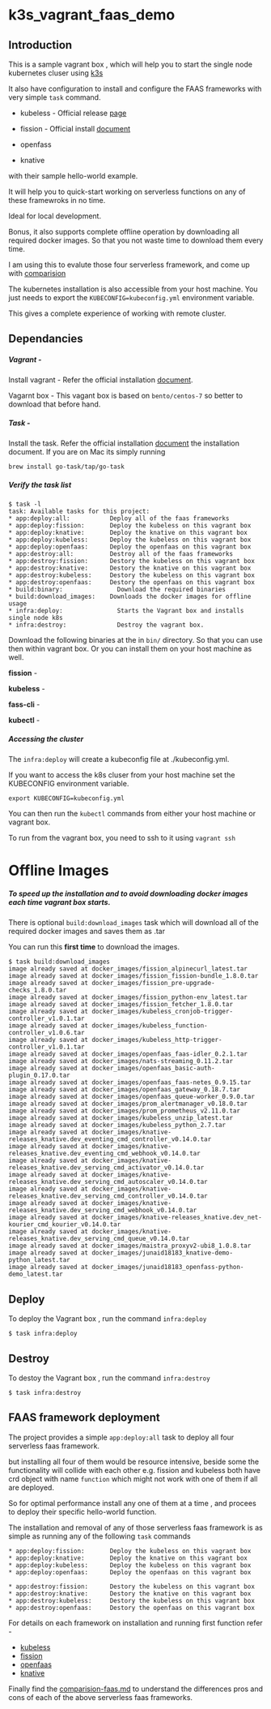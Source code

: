 # k3s_vagrant_faas_demo

## Introduction 

This is a sample vagrant box , which will help you to start the single node kubernetes cluser using [k3s](https://github.com/rancher/k3s)

It also have configuration to install and configure the  FAAS frameworks with very simple `task` command.

- kubeless - Official release [page](https://github.com/kubeless/kubeless/releases) 

- fission - Official install [document](https://docs.fission.io/docs/installation/#install-fission-cli) 

- openfass

- knative

with their sample hello-world example. 

It  will help you to quick-start working on serverless functions on any of these framewroks in no time. 

Ideal for local development. 

Bonus, it also supports complete offline operation by downloading all required docker images. So that you not waste time to download them every time.

I am using this to evalute those four serverless framework, and come up with [comparision](./docs/comparision-faas.md)

The kubernetes installation is also accessible from your host machine. You just needs to export the `KUBECONFIG=kubeconfig.yml` environment variable. 

This gives a complete experience of working with remote cluster.

## Dependancies

##### Vagrant - 

Install vagrant - Refer the official installation [document](https://www.vagrantup.com/docs/installation/).

Vagarnt box - This vagant box is based on `bento/centos-7` so better to download that before hand.

##### Task - 

Install the task. Refer the official installation [document](https://taskfile.dev/#/installation) the installation document.  If you are on Mac its simply running 

```
brew install go-task/tap/go-task
```

##### Verify the task list

```
$ task -l
task: Available tasks for this project:
* app:deploy:all: 		    Deploy all of the faas frameworks
* app:deploy:fission: 		Deploy the kubeless on this vagrant box
* app:deploy:knative: 		Deploy the knative on this vagrant box
* app:deploy:kubeless: 		Deploy the kubeless on this vagrant box
* app:deploy:openfaas: 		Deploy the openfaas on this vagrant box
* app:destroy:all: 		    Destroy all of the faas frameworks
* app:destroy:fission: 		Destory the kubeless on this vagrant box
* app:destroy:knative: 		Destory the knative on this vagrant box
* app:destroy:kubeless: 	Destory the kubeless on this vagrant box
* app:destroy:openfaas: 	Destory the openfaas on this vagrant box
* build:binary: 		      Download the required binaries
* build:download_images: 	Downloads the docker images for offline usage
* infra:deploy: 		      Starts the Vagrant box and installs single node k8s
* infra:destroy: 		      Destroy the vagrant box.
```

Download the following binaries at the  in `bin/` directory.  So that you can use then within vagrant box. Or you can install them on your host machine as well.

**fission** - 

**kubeless** - 

**fass-cli** - 

**kubectl** - 



##### Accessing the cluster 

The `infra:deploy` will create a kubeconfig file at ./kubeconfig.yml. 

If you want to access the k8s cluser from your host machine set the KUBECONFIG environment variable.

```
export KUBECONFIG=kubeconfig.yml
```

You can then run the `kubectl` commands from either your host machine or vagrant box. 

To run from the vagrant box, you need to ssh to it using `vagrant ssh`



# Offline Images

##### To speed up the installation and to avoid downloading docker images each time vagrant box starts.

There is optional `build:download_images` task which will download all of the required docker images and saves them as .tar

You can run this **first time** to download the images. 

```
$ task build:download_images
image already saved at docker_images/fission_alpinecurl_latest.tar
image already saved at docker_images/fission_fission-bundle_1.8.0.tar
image already saved at docker_images/fission_pre-upgrade-checks_1.8.0.tar
image already saved at docker_images/fission_python-env_latest.tar
image already saved at docker_images/fission_fetcher_1.8.0.tar
image already saved at docker_images/kubeless_cronjob-trigger-controller_v1.0.1.tar
image already saved at docker_images/kubeless_function-controller_v1.0.6.tar
image already saved at docker_images/kubeless_http-trigger-controller_v1.0.1.tar
image already saved at docker_images/openfaas_faas-idler_0.2.1.tar
image already saved at docker_images/nats-streaming_0.11.2.tar
image already saved at docker_images/openfaas_basic-auth-plugin_0.17.0.tar
image already saved at docker_images/openfaas_faas-netes_0.9.15.tar
image already saved at docker_images/openfaas_gateway_0.18.7.tar
image already saved at docker_images/openfaas_queue-worker_0.9.0.tar
image already saved at docker_images/prom_alertmanager_v0.18.0.tar
image already saved at docker_images/prom_prometheus_v2.11.0.tar
image already saved at docker_images/kubeless_unzip_latest.tar
image already saved at docker_images/kubeless_python_2.7.tar
image already saved at docker_images/knative-releases_knative.dev_eventing_cmd_controller_v0.14.0.tar
image already saved at docker_images/knative-releases_knative.dev_eventing_cmd_webhook_v0.14.0.tar
image already saved at docker_images/knative-releases_knative.dev_serving_cmd_activator_v0.14.0.tar
image already saved at docker_images/knative-releases_knative.dev_serving_cmd_autoscaler_v0.14.0.tar
image already saved at docker_images/knative-releases_knative.dev_serving_cmd_controller_v0.14.0.tar
image already saved at docker_images/knative-releases_knative.dev_serving_cmd_webhook_v0.14.0.tar
image already saved at docker_images/knative-releases_knative.dev_net-kourier_cmd_kourier_v0.14.0.tar
image already saved at docker_images/knative-releases_knative.dev_serving_cmd_queue_v0.14.0.tar
image already saved at docker_images/maistra_proxyv2-ubi8_1.0.8.tar
image already saved at docker_images/junaid18183_knative-demo-python_latest.tar
image already saved at docker_images/junaid18183_openfass-python-demo_latest.tar
```



## Deploy

To deploy the Vagrant box , run the  command  `infra:deploy` 

```
$ task infra:deploy
```



## Destroy 

To destoy the Vagrant box  , run the  command  `infra:destroy` 

```
$ task infra:destroy
```



## FAAS framework deployment

The project provides a simple `app:deploy:all` task to deploy all four serverless faas framework. 

but installing all four of them would be resource intensive, beside some the functionality will collide with each other e.g. fission and kubeless both have crd object with name `function` which might not work with one of them if all are deployed. 

So for optimal performance install any one of them at a time , and procees to deploy their specific hello-world function.

The installation and removal of any of those serverless faas framework is as simple as running any of the following `task` commands 

```
* app:deploy:fission: 		Deploy the kubeless on this vagrant box
* app:deploy:knative: 		Deploy the knative on this vagrant box
* app:deploy:kubeless: 		Deploy the kubeless on this vagrant box
* app:deploy:openfaas: 		Deploy the openfaas on this vagrant box

* app:destroy:fission: 		Destory the kubeless on this vagrant box
* app:destroy:knative: 		Destory the knative on this vagrant box
* app:destroy:kubeless: 	Destory the kubeless on this vagrant box
* app:destroy:openfaas: 	Destory the openfaas on this vagrant box
```

For details on each framework on installation and running first function refer - 

- [kubeless](./docs/kubeless.md) 
- [fission](./docs/fission.md)
- [openfaas](./docs/openfaas.md)
- [knative](./docs/knativd.md)

Finally find the [comparision-faas.md](./docs/comparision-faas.md) to understand the differences pros and cons of each of the above serverless faas frameworks.